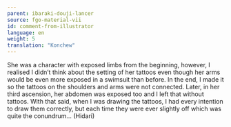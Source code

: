 ```yaml
---
parent: ibaraki-douji-lancer
source: fgo-material-vii
id: comment-from-illustrator
language: en
weight: 5
translation: "Konchew"
---
```


She was a character with exposed limbs from the beginning, however, I realised I didn’t think about the setting of her tattoos even though her arms would be even more exposed in a swimsuit than before. In the end, I made it so the tattoos on the shoulders and arms were not connected. Later, in her third ascension, her abdomen was exposed too and I left that without tattoos. With that said, when I was drawing the tattoos, I had every intention to draw them correctly, but each time they were ever slightly off which was quite the conundrum… (Hidari)
